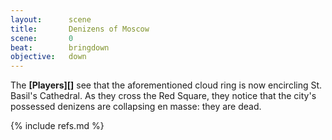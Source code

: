 ```yaml
---
layout:      scene
title:       Denizens of Moscow
scene:       0
beat:        bringdown
objective:   down
---
```



The **[Players][]** see that the aforementioned cloud ring is now encircling St. Basil's Cathedral.
As they cross the Red Square,
they notice that the city's possessed denizens are collapsing en masse: they are dead.



{% include refs.md %}
